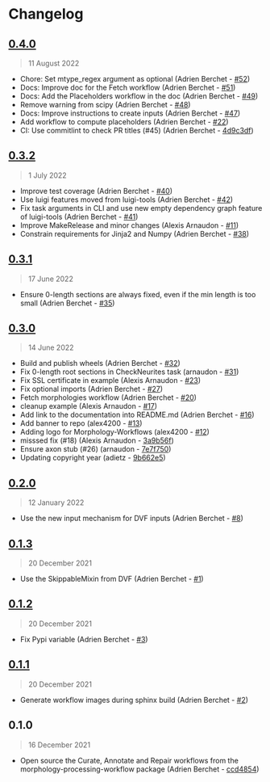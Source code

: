# Changelog

## [0.4.0](https://github.com/BlueBrain/morphology-workflows/compare/0.3.2..0.4.0)

> 11 August 2022

- Chore: Set mtype_regex argument as optional (Adrien Berchet - [#52](https://github.com/BlueBrain/morphology-workflows/pull/52))
- Docs: Improve doc for the Fetch workflow (Adrien Berchet - [#51](https://github.com/BlueBrain/morphology-workflows/pull/51))
- Docs: Add the Placeholders workflow in the doc (Adrien Berchet - [#49](https://github.com/BlueBrain/morphology-workflows/pull/49))
- Remove warning from scipy (Adrien Berchet - [#48](https://github.com/BlueBrain/morphology-workflows/pull/48))
- Docs: Improve instructions to create inputs (Adrien Berchet - [#47](https://github.com/BlueBrain/morphology-workflows/pull/47))
- Add workflow to compute placeholders (Adrien Berchet - [#22](https://github.com/BlueBrain/morphology-workflows/pull/22))
- CI: Use commitlint to check PR titles (#45) (Adrien Berchet - [4d9c3df](https://github.com/BlueBrain/morphology-workflows/commit/4d9c3df738d0b715c5156cc3e4ce066738029bc9))

## [0.3.2](https://github.com/BlueBrain/morphology-workflows/compare/0.3.1..0.3.2)

> 1 July 2022

- Improve test coverage (Adrien Berchet - [#40](https://github.com/BlueBrain/morphology-workflows/pull/40))
- Use luigi features moved from luigi-tools (Adrien Berchet - [#42](https://github.com/BlueBrain/morphology-workflows/pull/42))
- Fix task arguments in CLI and use new empty dependency graph feature of luigi-tools (Adrien Berchet - [#41](https://github.com/BlueBrain/morphology-workflows/pull/41))
- Improve MakeRelease and minor changes (Alexis Arnaudon - [#11](https://github.com/BlueBrain/morphology-workflows/pull/11))
- Constrain requirements for Jinja2 and Numpy (Adrien Berchet - [#38](https://github.com/BlueBrain/morphology-workflows/pull/38))

## [0.3.1](https://github.com/BlueBrain/morphology-workflows/compare/0.3.0..0.3.1)

> 17 June 2022

- Ensure 0-length sections are always fixed, even if the min length is too small (Adrien Berchet - [#35](https://github.com/BlueBrain/morphology-workflows/pull/35))

## [0.3.0](https://github.com/BlueBrain/morphology-workflows/compare/0.2.0..0.3.0)

> 14 June 2022

- Build and publish wheels (Adrien Berchet - [#32](https://github.com/BlueBrain/morphology-workflows/pull/32))
- Fix 0-length root sections in CheckNeurites task (arnaudon - [#31](https://github.com/BlueBrain/morphology-workflows/pull/31))
- Fix SSL certificate in example (Alexis Arnaudon - [#23](https://github.com/BlueBrain/morphology-workflows/pull/23))
- Fix optional imports (Adrien Berchet - [#27](https://github.com/BlueBrain/morphology-workflows/pull/27))
- Fetch morphologies workflow (Adrien Berchet - [#20](https://github.com/BlueBrain/morphology-workflows/pull/20))
- cleanup example (Alexis Arnaudon - [#17](https://github.com/BlueBrain/morphology-workflows/pull/17))
- Add link to the documentation into README.md (Adrien Berchet - [#16](https://github.com/BlueBrain/morphology-workflows/pull/16))
- Add banner to repo (alex4200 - [#13](https://github.com/BlueBrain/morphology-workflows/pull/13))
- Adding logo for Morphology-Workflows (alex4200 - [#12](https://github.com/BlueBrain/morphology-workflows/pull/12))
- misssed fix (#18) (Alexis Arnaudon - [3a9b56f](https://github.com/BlueBrain/morphology-workflows/commit/3a9b56f49fd4e01b2fb3abd2c7493e64912f9182))
- Ensure axon stub (#26) (arnaudon - [7e7f750](https://github.com/BlueBrain/morphology-workflows/commit/7e7f750391ef495c77219bd4e11d8abb978b1c3d))
- Updating copyright year (adietz - [9b662e5](https://github.com/BlueBrain/morphology-workflows/commit/9b662e538ffa598415a1a6a1640c03ef3354a91d))

## [0.2.0](https://github.com/BlueBrain/morphology-workflows/compare/0.1.3..0.2.0)

> 12 January 2022

- Use the new input mechanism for DVF inputs (Adrien Berchet - [#8](https://github.com/BlueBrain/morphology-workflows/pull/8))

## [0.1.3](https://github.com/BlueBrain/morphology-workflows/compare/0.1.2..0.1.3)

> 20 December 2021

- Use the SkippableMixin from DVF (Adrien Berchet - [#1](https://github.com/BlueBrain/morphology-workflows/pull/1))

## [0.1.2](https://github.com/BlueBrain/morphology-workflows/compare/0.1.1..0.1.2)

> 20 December 2021

- Fix Pypi variable (Adrien Berchet - [#3](https://github.com/BlueBrain/morphology-workflows/pull/3))

## [0.1.1](https://github.com/BlueBrain/morphology-workflows/compare/0.1.0..0.1.1)

> 20 December 2021

- Generate workflow images during sphinx build (Adrien Berchet - [#2](https://github.com/BlueBrain/morphology-workflows/pull/2))

## 0.1.0

> 16 December 2021

- Open source the Curate, Annotate and Repair workflows from the morphology-processing-workflow package (Adrien Berchet - [ccd4854](https://github.com/BlueBrain/morphology-workflows/commit/ccd4854b8c6126436f20faea4cf2c1488b30d5a8))
